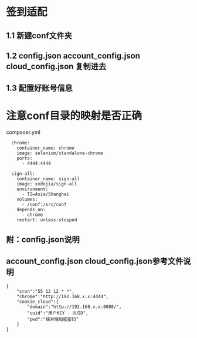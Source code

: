 # 签到适配

## 1.1 新建conf文件夹 
## 1.2 config.json account_config.json cloud_config.json 复制进去 
## 1.3 配置好账号信息

# 注意conf目录的映射是否正确

compsoer.yml
``` 
  chrome:
    container_name: chrome
    image: selenium/standalone-chrome
    ports:
      - 4444:4444

  sign-all:
    container_name: sign-all
    image: xxdojia/sign-all
    environment:
      - TZ=Asia/Shanghai
    volumes:
      - /conf:/src/conf
    depends_on:
      - chrome
    restart: unless-stopped

```

## 附：config.json说明
## account_config.json cloud_config.json参考文件说明
```
{
    "cron":"55 12 12 * *",
    "chrome":"http://192.168.x.x:4444",
    "cookie_cloud":{
        "domain":"http://192.168.x.x:8088/",
        "uuid":"用户KEY · UUID",
        "pwd":"端对端加密密码"
    }
}
```